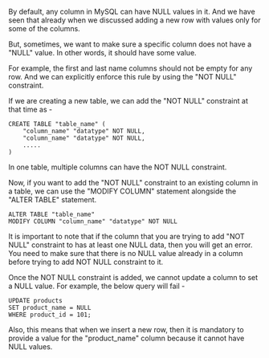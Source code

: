 By default, any column in MySQL can have NULL values in it. And we have seen that already when we discussed adding a new row with values only for some of the columns. 

But, sometimes, we want to make sure a specific column does not have a "NULL" value. In other words, it should have some value.

For example, the first and last name columns should not be empty for any row. And we can explicitly enforce this rule by using the "NOT NULL" constraint.

If we are creating a new table, we can add the "NOT NULL" constraint at that time as - 

    CREATE TABLE "table_name" (
        "column_name" "datatype" NOT NULL,
        "column_name" "datatype" NOT NULL,
        .....
    )

In one table, multiple columns can have the NOT NULL constraint.

Now, if you want to add the "NOT NULL" constraint to an existing column in a table, we can use the "MODIFY COLUMN" statement alongside the "ALTER TABLE" statement.

    ALTER TABLE "table_name"
    MODIFY COLUMN "column_name" "datatype" NOT NULL

It is important to note that if the column that you are trying to add "NOT NULL" constraint to has at least one NULL data, then you will get an error. You need to make sure that there is no NULL value already in a column before trying to add NOT NULL constraint to it.

Once the NOT NULL constraint is added, we cannot update a column to set a NULL value. For example, the below query will fail -

    UPDATE products
    SET product_name = NULL
    WHERE product_id = 101;

Also, this means that when we insert a new row, then it is mandatory to provide a value for the "product_name" column because it cannot have NULL values.
